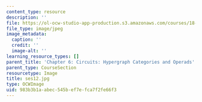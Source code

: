 ```yaml
---
content_type: resource
description: ''
file: https://ol-ocw-studio-app-production.s3.amazonaws.com/courses/18-s097-applied-category-theory-january-iap-2019/983b3b1aabec545bef7efca7f2fe66f3_ses12.jpg
file_type: image/jpeg
image_metadata:
  caption: ''
  credit: ''
  image-alt: ''
learning_resource_types: []
parent_title: 'Chapter 6: Circuits: Hypergraph Categories and Operads'
parent_type: CourseSection
resourcetype: Image
title: ses12.jpg
type: OCWImage
uid: 983b3b1a-abec-545b-ef7e-fca7f2fe66f3
---
```

